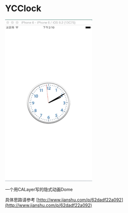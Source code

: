 # YCClock

 ![image](https://github.com/DriverWang/YCClock/blob/master/时钟效果.gif)

一个用CALayer写的隐式动画Dome

具体思路请参考
[http://www.jianshu.com/p/62dadf22a092](http://www.jianshu.com/p/62dadf22a092)
